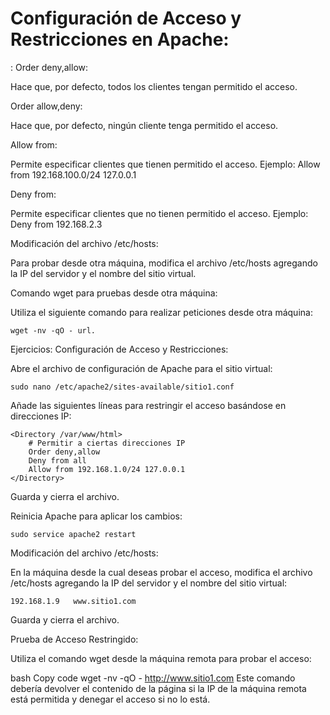 # Configuración de Acceso y Restricciones en Apache:
:
Order deny,allow:

Hace que, por defecto, todos los clientes tengan permitido el acceso.

Order allow,deny:

Hace que, por defecto, ningún cliente tenga permitido el acceso.

Allow from:

Permite especificar clientes que tienen permitido el acceso. Ejemplo: Allow from 192.168.100.0/24 127.0.0.1

Deny from:

Permite especificar clientes que no tienen permitido el acceso. Ejemplo: Deny from 192.168.2.3

Modificación del archivo /etc/hosts:

Para probar desde otra máquina, modifica el archivo /etc/hosts agregando la IP del servidor y el nombre del sitio virtual.

Comando wget para pruebas desde otra máquina:

Utiliza el siguiente comando para realizar peticiones desde otra máquina: 

```
wget -nv -qO - url.
```

Ejercicios:
Configuración de Acceso y Restricciones:

Abre el archivo de configuración de Apache para el sitio virtual:

```
sudo nano /etc/apache2/sites-available/sitio1.conf
```

Añade las siguientes líneas para restringir el acceso basándose en direcciones IP:

```
<Directory /var/www/html>
    # Permitir a ciertas direcciones IP
    Order deny,allow
    Deny from all
    Allow from 192.168.1.0/24 127.0.0.1
</Directory>
```

Guarda y cierra el archivo.

Reinicia Apache para aplicar los cambios:

```
sudo service apache2 restart
```

Modificación del archivo /etc/hosts:

En la máquina desde la cual deseas probar el acceso, modifica el archivo /etc/hosts agregando la IP del servidor y el nombre del sitio virtual:

```
192.168.1.9   www.sitio1.com
```
Guarda y cierra el archivo.

Prueba de Acceso Restringido:

Utiliza el comando wget desde la máquina remota para probar el acceso:

bash
Copy code
wget -nv -qO - http://www.sitio1.com
Este comando debería devolver el contenido de la página si la IP de la máquina remota está permitida y denegar el acceso si no lo está.
